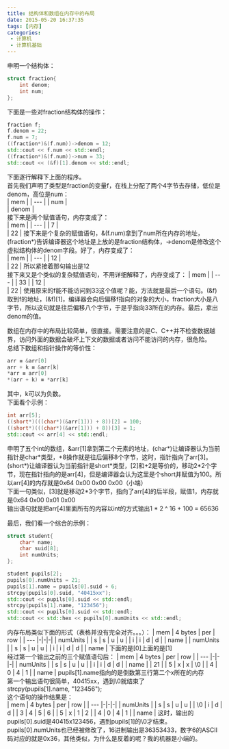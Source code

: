 ```yaml
---
title: 结构体和数组在内存中的布局
date: 2015-05-20 16:37:35
tags: [内存]
categories:
 - 计算机
 - 计算机基础
---
```

申明一个结构体：
``` cpp
struct fraction{
	int denom;
	int num;
};
```

下面是一些对fraction结构体的操作：
``` cpp
fraction f;
f.denom = 22;
f.num = 7;
((fraction*)&(f.num))->denom = 12;
std::cout << f.num << std::endl;
((fraction*)&(f.num))->num = 33;
std::cout << (&f)[1].denom << std::endl;
```

下面逐行解释下上面的程序。  
首先我们声明了类型是fraction的变量f，在栈上分配了两个4字节去存储，低位是denom，高位是num：  
| mem |
| --- |
| num |  
| denom |  
接下来是两个赋值语句，内存变成了：  
| mem |
| --- |
| 7 |  
| 22 | 
接下来是个复杂的赋值语句，&(f.num)拿到了num所在内存的地址，(fraction\*)告诉编译器这个地址是上放的是fraction结构体，->denom是修改这个虚拟结构体的denom字段。好了，内存变成了：  
| mem |
| --- |
| 12 |  
| 22 | 
所以紧接着那句输出是12  
接下来又是个类似的复杂赋值语句，不用详细解释了，内存变成了：
| mem |
| --- |
| 33 |
| 12 |  
| 22 | 
使用原来的f能不能访问到33这个值呢？能，方法就是最后一个语句。(&f)取到f的地址，(&f)[1]，编译器会向后偏移f指向的对象的大小，fraction大小是八字节，所以这句就是往后偏移八个字节，于是乎指向33所在的内存。最后，拿出denom的值。

数组在内存中的布局比较简单，很直接。需要注意的是C、C++并不检查数据越界，访问外面的数据会破坏上下文的数据或者访问不能访问的内存，很危险。  
总结下数组和指针操作的等价性：  
``` cpp
arr ≡ &arr[0]
arr + k ≡ &arr[k]
*arr ≡ arr[0]
*(arr + k) ≡ *arr[k]
```
其中，k可以为负数。  
下面看个示例：
``` cpp
int arr[5];
((short*)(((char*)(&arr[1])) + 8))[2] = 100;
((short*)(((char*)(&arr[1])) + 8))[3] = 1;
std::cout << arr[4] << std::endl;
```
申明了五个int的数组，&arr[1]拿到第二个元素的地址，(char\*)让编译器认为当前指针是char\*类型，+8操作就是往后偏移8个字节，这时，指针指向了arr[3]。(short\*)让编译器认为当前指针是short\*类型，[2]和+2是等价的，移动2\*2个字节，现在指针指向的是arr[4]，但是编译器会认为这里是个short并赋值为100。所以arr[4]的内存就是0x64 0x00 0x00 0x00（小端）  
下面一句类似，[3]就是移动2\*3个字节，指向了arr[4]的后半段，赋值1，内存就是0x64 0x00 0x01 0x00  
输出语句就是把arr[4]里面所有的内容以int的方式输出1 \* 2 ^ 16 + 100 = 65636

最后，我们看一个综合的示例：
``` cpp
struct student{
	char* name;
	char suid[8];
	int numUnits;
};

student pupils[2];
pupils[0].numUnits = 21;
pupils[1].name = pupils[0].suid + 6;
strcpy(pupils[0].suid, "40415xx");
std::cout << pupils[0].suid << std::endl;
strcpy(pupils[1].name, "123456");
std::cout << pupils[0].suid << std::endl;
std::cout << std::hex << pupils[0].numUnits << std::endl;
```
内存布局类似下面的形式（表格并没有完全对齐。。。）： 
| mem | 4 bytes | per | row |
| --- |-|-|-|
| numUnits |
| s | s | u | u |
| i | i | d | d |
| name |
| numUnits |
| s | s | u | u |
| i | i | d | d |
| name |
下面的是[0]上面的是[1]  
经过第一个输出之前的三个赋值语句后：
| mem | 4 bytes | per | row | 
| --- |-|-|-| 
| numUnits | 
| s | s | u | u | 
| i | i | d | d | 
| name | 
| 21 | 
| 5 | x | x | \0 | 
| 4 | 0 | 4 | 1 | 
| name | 
pupils[1].name指向的是倒数第三行第二个x所在的内存  
第一个输出语句很简单，40415xx，遇到\0就结束了  
strcpy(pupils[1].name, "123456");  
这个语句的操作结果是：  
| mem | 4 bytes | per | row |
| --- |-|-|-|
| numUnits |
| s | s | u | u |
| \0 | i | d | d |
| 3 | 4 | 5 | 6 |
| 5 | x | 1 | 2 |
| 4 | 0 | 4 | 1 |
| name |
这时，输出的pupils[0].suid是40415x123456，遇到pupils[1]的\0才结束。  
pupils[0].numUnits也已经被修改了，16进制输出是36353433，数字6的ASCII码对应的就是0x36，其他类似，为什么是反着的呢？我的机器是小端的。